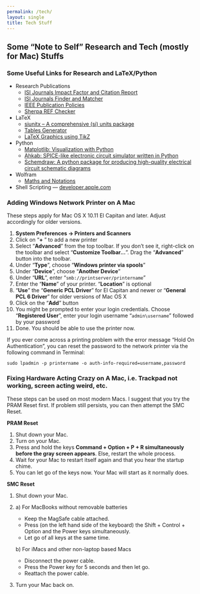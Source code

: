 ```yaml
---
permalink: /tech/
layout: single
title: Tech Stuff
---
```


## Some “Note to Self” Research and Tech (mostly for Mac) Stuffs ##

### Some Useful Links for Research and LaTeX/Python ###
- Research Publications
    - [ISI Journals Impact Factor and Citation Report](https://jcr.clarivate.com)
    - [ISI Journals Finder and Matcher](https://mjl.clarivate.com/home)
    - [IEEE Publication Policies](https://journals.ieeeauthorcenter.ieee.org/become-an-ieee-journal-author/publishing-ethics/guidelines-and-policies/post-publication-policies/)
    - [Sherpa REF Checker](https://ref.sherpa.ac.uk)
- LaTeX
    - [siunitx – A comprehensive (si) units package](https://texdoc.org/serve/siunitx.pdf/0)
    - [Tables Generator](https://www.tablesgenerator.com)
    - [LaTeX Graphics using TikZ](https://www.overleaf.com/learn/latex/LaTeX_Graphics_using_TikZ:_A_Tutorial_for_Beginners_(Part_1)—Basic_Drawing)
- Python
    - [Matplotlib: Visualization with Python](https://matplotlib.org)
    - [Ahkab: SPICE-like electronic circuit simulator written in Python](https://github.com/ahkab/ahkab)
    - [Schemdraw: A python package for producing high-quality electrical circuit schematic diagrams](https://pypi.org/project/schemdraw/)
- Wolfram 
    - [Maths and Notations](https://reference.wolfram.com/language/tutorial/MathematicalAndOtherNotation.html#41) 
- Shell Scripting — [developer.apple.com](https://developer.apple.com/library/archive/documentation/OpenSource/Conceptual/ShellScripting/shell_scripts/shell_scripts.html)

### Adding Windows Network Printer on A Mac ###
These steps apply for Mac OS X 10.11 El Capitan and later. Adjust accordingly for older versions.

1. **System Preferences -> Printers and Scanners**
2. Click on “**+** ” to add a new printer
3. Select “**Advanced**” from the top toolbar. If you don’t see it, right-click on the toolbar and select “**Customize Toolbar...**”. Drag the “**Advanced**” button into the toolbar.
4. Under “**Type**”, choose “**Windows printer via spools**”
5. Under “**Device**”, choose “**Another Device**”
6. Under “**URL**”, enter “`smb://printserver/printername`”
7. Enter the “**Name**” of your printer. “**Location**” is optional
8. “**Use**” the “**Generic PCL Driver**” for El Capitan and newer or “**General PCL 6 Driver**” for older versions of Mac OS X
9. Click on the “**Add**” button
10. You might be prompted to enter your login credentials. Choose “**Registered User**”, enter your login username “`admin\username`” followed by your password
11. Done. You should be able to use the printer now.

If you ever come across a printing problem with the error message “Hold On Authentication”, you can reset the password to the network printer via the following command in Terminal:

`sudo lpadmin -p printername -o auth-info-required=username,password`


### Fixing Hardware Acting Crazy on A Mac, i.e. Trackpad not working, screen acting weird, etc. ###
These steps can be used on most modern Macs. I suggest that you try the PRAM Reset first. If problem still persists, you can then attempt the SMC Reset. 


**PRAM Reset**
1. Shut down your Mac.
2. Turn on your Mac. 
3. Press and hold the keys **Command + Option + P + R simultaneously before the gray screen appears**. Else, restart the whole process.
4. Wait for your Mac to restart itself again and that you hear the startup chime.
5. You can let go of the keys now. Your Mac will start as it normally does.


**SMC Reset**
1. Shut down your Mac.
2. a) For MacBooks without removable batteries
    - Keep the MagSafe cable attached.
    - Press (on the left hand side of the keyboard) the Shift + Control + Option and the Power keys simultaneously. 
    - Let go of all keys at the same time.

   b) For iMacs and other non-laptop based Macs
    - Disconnect the power cable.
    - Press the Power key for 5 seconds and then let go. 
    - Reattach the power cable.

3. Turn your Mac back on.
